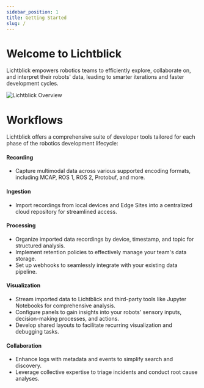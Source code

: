 ```yaml
---
sidebar_position: 1
title: Getting Started
slug: /
---
```


# Welcome to Lichtblick

Lichtblick empowers robotics teams to efficiently explore, collaborate on, and interpret their robots' data, leading to smarter iterations and faster development cycles.

![Lichtblick Overview](https://github.com/user-attachments/assets/94609fb1-0bfa-49c7-8d07-9e846ebc9d9f)

# Workflows

Lichtblick offers a comprehensive suite of developer tools tailored for each phase of the robotics development lifecycle:

#### Recording

- Capture multimodal data across various supported encoding formats, including MCAP, ROS 1, ROS 2, Protobuf, and more.

#### Ingestion

- Import recordings from local devices and Edge Sites into a centralized cloud repository for streamlined access.

#### Processing

- Organize imported data recordings by device, timestamp, and topic for structured analysis.
- Implement retention policies to effectively manage your team's data storage.
- Set up webhooks to seamlessly integrate with your existing data pipeline.

#### Visualization

- Stream imported data to Lichtblick and third-party tools like Jupyter Notebooks for comprehensive analysis.
- Configure panels to gain insights into your robots' sensory inputs, decision-making processes, and actions.
- Develop shared layouts to facilitate recurring visualization and debugging tasks.

#### Collaboration

- Enhance logs with metadata and events to simplify search and discovery.
- Leverage collective expertise to triage incidents and conduct root cause analyses.
